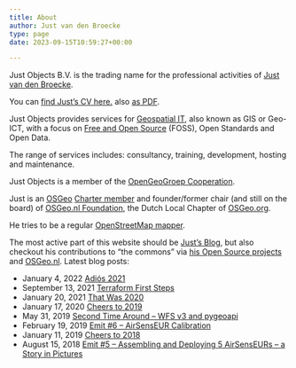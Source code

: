 ```yaml
---
title: About
author: Just van den Broecke
type: page
date: 2023-09-15T10:59:27+00:00

---
```

Just Objects B.V. is the trading name for the professional activities of [Just van den Broecke][13].

You can [find Just&#8217;s CV here.][1] also [as PDF][2].

Just Objects provides services for [Geospatial IT][14], also known as GIS or Geo-ICT, 
with a focus on [Free and Open Source][15] (FOSS), Open Standards and Open Data.

The range of services includes: consultancy, training, development, hosting and maintenance.

Just Objects is a member of the [OpenGeoGroep Cooperation][16].

Just is an <a href="https://osgeo.org" target="_blank">OSGeo</a> <a href="http://wiki.osgeo.org/wiki/Just_van_den_Broecke" target="_blank">Charter member</a> 
and founder/former chair (and still on the board) 
of <a title="OSGeo.nl" href="https://osgeo.nl" target="_blank">OSGeo.nl Foundation</a>, the Dutch Local Chapter of [OSGeo.org][1].

He tries to be a regular [OpenStreetMap mapper](https://www.openstreetmap.org/user/justb).

The most active part of this website should be [Just&#8217;s Blog][4], 
but also checkout his contributions to &#8220;the commons&#8221; 
via  [his Open Source projects][5] and [OSGeo.nl][6]. Latest blog posts:

* January 4, 2022 [Adiós 2021][19]
* September 13, 2021 [Terraform First Steps][18]
* January 20, 2021 [That Was 2020][7]
* January 17, 2020 [Cheers to 2019][8]
* May 31, 2019 [Second Time Around – WFS v3 and pygeoapi][9]
* February 19, 2019 [Emit #6 – AirSensEUR Calibration][10]
* January 11, 2019 [Cheers to 2018][11]
* August 15, 2018 [Emit #5 – Assembling and Deploying 5 AirSensEURs – a Story in Pictures][12]

 [1]: https://files.justobjects.nl/doc/cv.html
 [2]: https://files.justobjects.nl/doc/cv.pdf
 [3]: https://osgeo.org
 [4]: https://justobjects.nl/posts/ "Just's Blog"
 [5]: https://justobjects.nl/projects/
 [6]: https://osgeo.nl
 [7]: https://justobjects.nl/that-was-2020/ "That Was 2020"
 [8]: https://justobjects.nl/cheers-to-2019/ "Cheers to 2019"
 [9]: https://justobjects.nl/2nd-time-around-wfs-v3-pygeoapi/ "Second Time Around – WFS v3 and pygeoapi"
 [10]: https://justobjects.nl/emit-6-airsenseur-calibration/ "Emit #6 – AirSensEUR Calibration"
 [11]: https://justobjects.nl/cheers-to-2018/ "Cheers to 2018"
 [12]: https://justobjects.nl/emit-5-assembling-and-deploying-5-airsenseurs/ "Emit #5 – Assembling and Deploying 5 AirSensEURs – a Story in Pictures"
 [13]: httpss://www.linkedin.com/in/justb4
 [14]: https://en.wikipedia.org/wiki/Geographic_information_system "GIS, Geospatial IT, or Geo-ICT"
 [15]: https://en.wikipedia.org/wiki/Free_and_open-source_software
 [16]: https://opengeogroep.nl
 [17]: https://wiki.osgeo.org/wiki/Just_van_den_Broecke
 [18]: https://justobjects.nl/terraform-first-steps/ "Terraform First Steps"
 [19]: https://justobjects.nl/adios-2021/ "Adiós 2021"
 